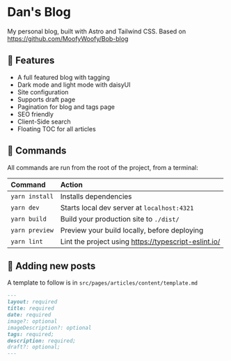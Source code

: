 # Dan's Blog

My personal blog, built with Astro and Tailwind CSS. Based on <https://github.com/MoofyWoofy/Bob-blog>


## :dizzy: Features

- A full featured blog with tagging
- Dark mode and light mode with daisyUI
- Site configuration
- Supports draft page
- Pagination for blog and tags page
- SEO friendly
- Client-Side search
- Floating TOC for all articles

## 🧞 Commands

All commands are run from the root of the project, from a terminal:

| Command        | Action                                                 |
| :------------- | :----------------------------------------------------- |
| `yarn install` | Installs dependencies                                  |
| `yarn dev`     | Starts local dev server at `localhost:4321`            |
| `yarn build`   | Build your production site to `./dist/`                |
| `yarn preview` | Preview your build locally, before deploying           |
| `yarn lint`    | Lint the project using <https://typescript-eslint.io/> |


## :rocket: Adding new posts
A template to follow is in `src/pages/articles/content/template.md`
```md
---
layout: required
title: required
date: required
image?: optional
imageDescription?: optional
tags: required;
description: required;
draft?: optional;
---
```

